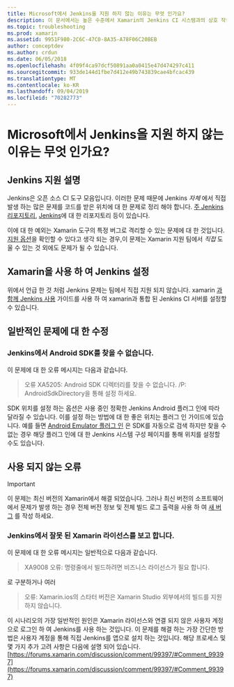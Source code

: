 ```yaml
---
title: Microsoft에서 Jenkins을 지원 하지 않는 이유는 무엇 인가요?
description: 이 문서에서는 높은 수준에서 Xamarin의 Jenkins CI 시스템과의 상호 작용을 설명 합니다. Jenkins를 사용할 때 발생 하는 몇 가지 일반적인 문제에 대해서도 설명 합니다.
ms.topic: troubleshooting
ms.prod: xamarin
ms.assetid: 9951F980-2C6C-47C0-8A35-A78F06C20BEB
author: conceptdev
ms.author: crdun
ms.date: 06/05/2018
ms.openlocfilehash: 4f09f4ca97dcf50891aa0a0415e47d474297c411
ms.sourcegitcommit: 933de144d1fbe7d412e49b743839cae4bfcac439
ms.translationtype: MT
ms.contentlocale: ko-KR
ms.lasthandoff: 09/04/2019
ms.locfileid: "70282773"
---
```

# <a name="why-isnt-jenkins-supported-by-microsoft"></a>Microsoft에서 Jenkins을 지원 하지 않는 이유는 무엇 인가요?

## <a name="jenkins-support-explanation"></a>Jenkins 지원 설명

Jenkins은 오픈 소스 CI 도구 모음입니다. 이러한 문제 때문에 Jenkins *자체* 에서 직접 발생 하는 많은 문제를 코드를 받은 위치에 대 한 문제로 정리 해야 합니다. [주 Jenkins 리포지토리](https://github.com/jenkinsci/jenkins), [Jenkins](https://github.com/stisti/jenkins-app)에 대 한 리포지토리 등이 있습니다.

이에 대 한 예외는 Xamarin 도구의 특정 버그로 격리할 수 있는 문제에 대 한 것입니다. [지원 옵션](~/cross-platform/troubleshooting/support-options.md)을 확인할 수 있다고 생각 되는 경우,이 문제는 Xamarin 지원 팀에서 *직접* 도울 수 있는 것 외에도 문제가 될 수 있습니다.

## <a name="setup-jenkins-with-xamarin"></a>Xamarin을 사용 하 여 Jenkins 설정

위에서 언급 한 것 처럼 Jenkins 문제는 팀에서 직접 지원 되지 않습니다. xamarin [과 함께 Jenkins 사용](~/tools/ci/jenkins-walkthrough.md) 가이드를 사용 하 여 xamarin과 통합 된 Jenkins CI 서버를 설정할 수 있습니다. 

## <a name="fixes-for-common-issues"></a>일반적인 문제에 대 한 수정

### <a name="jenkins-is-unable-to-find-the-android-sdk"></a>Jenkins에서 Android SDK를 찾을 수 없습니다.

이 문제에 대 한 오류 메시지는 다음과 같습니다.

> 오류 XA5205: Android SDK 디렉터리를 찾을 수 없습니다. /P: AndroidSdkDirectory을 통해 설정 하세요.

SDK 위치를 설정 하는 옵션은 사용 중인 정확한 Jenkins Android 플러그 인에 따라 달라질 수 있습니다. 이를 설정 하는 방법에 대 한 좋은 위치는 플러그 인 가이드에 있습니다. 예를 들면 [Android Emulator 플러그 인](https://wiki.jenkins-ci.org/display/JENKINS/Android+Emulator+Plugin#AndroidEmulatorPlugin-Systemconfiguration) 은 SDK를 자동으로 검색 하지만 찾을 수 없는 경우 해당 플러그 인에 대 한 Jenkins 시스템 구성 페이지를 통해 위치를 설정할 수도 있습니다. 


## <a name="deprecated-errors"></a>사용 되지 않는 오류

> [!IMPORTANT]
> 이 문제는 최신 버전의 Xamarin에서 해결 되었습니다. 그러나 최신 버전의 소프트웨어에서 문제가 발생 하는 경우 전체 버전 정보 및 전체 빌드 로그 출력을 사용 하 여 [새 버그](~/cross-platform/troubleshooting/questions/howto-file-bug.md) 를 작성 하세요.



### <a name="jenkins-reports-an-invalid-xamarin-license"></a>Jenkins에서 잘못 된 Xamarin 라이선스를 보고 합니다.
이 문제에 대 한 오류 메시지는 일반적으로 다음과 같습니다.

> XA9008 오류: 명령줄에서 빌드하려면 비즈니스 라이선스가 필요 합니다.

로 구분하거나 여러

> 오류: Xamarin.ios의 스타터 버전은 Xamarin Studio 외부에서의 빌드를 지원 하지 않습니다. 

이 시나리오의 가장 일반적인 원인은 Xamarin 라이선스와 연결 되지 않은 사용자 계정으로 로그인 하 여 Jenkins를 사용 하는 것입니다. 이 문제를 해결 하는 가장 간단한 방법은 사용자 계정을 통해 직접 Jenkins를 앱으로 설치 하는 것입니다. 해당 프로세스 및 몇 가지 추가 고려 사항은 다음에 설명 되어 있습니다.[https://forums.xamarin.com/discussion/comment/99397/#Comment_99397](https://forums.xamarin.com/discussion/comment/99397/#Comment_99397)
